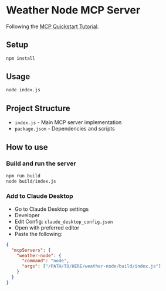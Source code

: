# Weather Node MCP Server

Following the [MCP Quickstart Tutorial](https://modelcontextprotocol.io/quickstart/server#node).

## Setup

```bash
npm install
```

## Usage

```bash
node index.js
```

## Project Structure

- `index.js` - Main MCP server implementation
- `package.json` - Dependencies and scripts

## How to use

### Build and run the server

```bash
npm run build
node build/index.js
```

### Add to Claude Desktop

- Go to Claude Desktop settings
- Developer
- Edit Config: `claude_desktop_config.json`
- Open with preferred editor
- Paste the following:

```json
{
  "mcpServers": {
    "weather-node": {
      "command": "node",
      "args": ["/PATH/TO/HERE/weather-node/build/index.js"]
    }
  }
}
```
